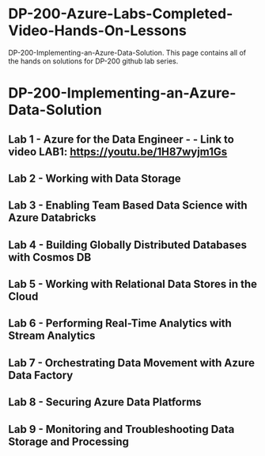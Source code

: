 # DP-200-Azure-Labs-Completed-Video-Hands-On-Lessons
DP-200-Implementing-an-Azure-Data-Solution. This page contains all of the hands on solutions for DP-200 github lab series.


# DP-200-Implementing-an-Azure-Data-Solution 



## Lab 1 - Azure for the Data Engineer - - Link to video LAB1: https://youtu.be/1H87wyjm1Gs



## Lab 2 - Working with Data Storage



## Lab 3 - Enabling Team Based Data Science with Azure Databricks



## Lab 4 - Building Globally Distributed Databases with Cosmos DB


## Lab 5 - Working with Relational Data Stores in the Cloud



## Lab 6 - Performing Real-Time Analytics with Stream Analytics



## Lab 7 - Orchestrating Data Movement with Azure Data Factory



## Lab 8 - Securing Azure Data Platforms


## Lab 9 - Monitoring and Troubleshooting Data Storage and Processing
